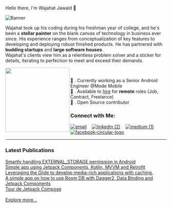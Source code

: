 Hello there, I'm Wajahat Jawaid 👋


![Banner](https://user-images.githubusercontent.com/13690429/182085310-27824afd-4455-4285-ab3e-18f5a32d63ad.png)


Wajahat took up his coding during his freshman year of college, and he's been a <b>stellar painter</b> on the blank canvas of technology in business ever since. His experience ranges from conceptualization of key features to developing and deploying robust finished products. He has partnered with <b>budding startups</b> and <b>large software houses</b>.<br />Wajahat's clients view him as a relentless problem solver and a sticker for details, iterating to perfection to meet and exceed their demands.

<img  align="left" src="https://user-images.githubusercontent.com/13690429/182041776-677a2189-16fe-4e87-8b99-ca9e11d3f60d.gif" width="200" height="200">

&nbsp;&nbsp;&nbsp;&nbsp;&nbsp;<p float="left">

🔭 . Currently working as a Senior Android Engineer @Mode Mobile <br />
🌱 . Available to <a href="mailto:wajahatjawaid@gmail.com">hire</a> for <b>remote</b> roles (Job, Contract, Freelance) <br /> 
🏓 . Open Source contributor
</p>

### Connect with Me:
<a href="mailto:wajahatjawaid@gmail.com">![email](https://user-images.githubusercontent.com/13690429/181525733-e9fa54ae-b494-4d9c-a03e-266d6f7ea288.png)</a>&nbsp;&nbsp;&nbsp;
<a href="https://www.linkedin.com/in/wajahat-jawaid-99828b47">![linkedin (2)](https://user-images.githubusercontent.com/13690429/181523715-4340aabc-674f-44f2-bd3e-ed0f21ead8db.png)</a>&nbsp;&nbsp;&nbsp;
<a href="https://medium.com/@wajahat.jawaid">![medium (1)](https://user-images.githubusercontent.com/13690429/198885270-c36b4648-d735-4401-9d69-a0d999daa99a.png)</a>&nbsp;&nbsp;&nbsp;
<a href="https://www.facebook.com/wajahatjawaid1">![facebook-circular-logo](https://user-images.githubusercontent.com/13690429/181523883-f4d9c050-114a-4133-a126-ea759b6ba467.png)</a>
<hr />

### Latest Publications

<a href="https://medium.com/@wajahat.jawaid/accessing-external-storage-made-easy-for-all-api-levels-8fa0c86f6e8">Smartly handling EXTERNAL_STORAGE permission in Android</a><br />
<a href="https://youtube.com/shorts/bud06SJW9NU">Simple app using Jetpack Components, Kotlin, MVVM and Retrofit</a><br />
<a href="https://youtube.com/shorts/VvrY68di4pg">Leveraging the Glide to develop media-rich applications with caching.</a><br />
<a href="https://youtube.com/shorts/los89ghSS34">A simple app on how to use Room DB with Dagger2, Data Binding and Jetpack Components</a><br />
<a href="https://youtube.com/shorts/hYS97dskkld">Tour de Jetpack Compose</a><br /><br />
<a href="https://www.youtube.com/channel/UCz77ZDY7pS9UYFk8X1ByWKw">Explore more...</a>
